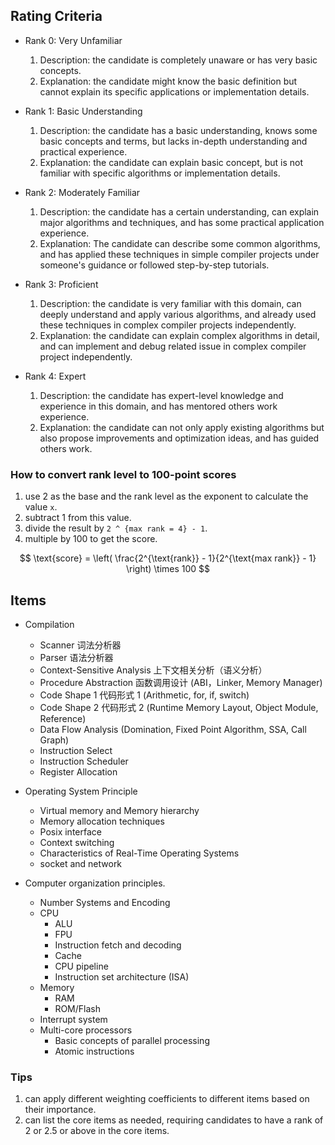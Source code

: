 ## Rating Criteria

- Rank 0: Very Unfamiliar
  1. Description: the candidate is completely unaware or has very basic concepts.
  1. Explanation: the candidate might know the basic definition but cannot explain its specific applications or implementation details.

- Rank 1: Basic Understanding
  1. Description: the candidate has a basic understanding, knows some basic concepts and terms, but lacks in-depth understanding and practical experience.
  1. Explanation: the candidate can explain basic concept, but is not familiar with specific algorithms or implementation details.

- Rank 2: Moderately Familiar
  1. Description: the candidate has a certain understanding, can explain major algorithms and techniques, and has some practical application experience.
  1. Explanation: The candidate can describe some common algorithms, and has applied these techniques in simple compiler projects under someone's guidance or followed step-by-step tutorials.

- Rank 3: Proficient
  1. Description: the candidate is very familiar with this domain, can deeply understand and apply various algorithms, and already used these techniques in complex compiler projects independently.
  1. Explanation: the candidate can explain complex algorithms in detail, and can implement and debug related issue in complex compiler project independently.

- Rank 4: Expert
  1. Description: the candidate has expert-level knowledge and experience in this domain, and has mentored others work experience.
  1. Explanation: the candidate can not only apply existing algorithms but also propose  improvements and optimization ideas, and has guided others work.

### How to convert rank level to 100-point scores

1. use 2 as the base and the rank level as the exponent to calculate the value `x`.
1. subtract 1 from this value.
1. divide the result by `2 ^ {max rank = 4} - 1`.
1. multiple by 100 to get the score.

$$
\text{score} = \left( \frac{2^{\text{rank}} - 1}{2^{\text{max rank}} - 1} \right) \times 100
$$

## Items

- Compilation

  - Scanner 词法分析器
  - Parser 语法分析器
  - Context-Sensitive Analysis 上下文相关分析（语义分析）
  - Procedure Abstraction 函数调用设计 (ABI，Linker, Memory Manager)
  - Code Shape 1 代码形式 1 (Arithmetic, for, if, switch)
  - Code Shape 2 代码形式 2 (Runtime Memory Layout, Object Module, Reference)
  - Data Flow Analysis (Domination, Fixed Point Algorithm, SSA, Call Graph)
  <!-- - Scalar optimization (Unreachable Code, Call, etc...) -->
  - Instruction Select
  - Instruction Scheduler
  - Register Allocation

- Operating System Principle

  - Virtual memory and Memory hierarchy
  - Memory allocation techniques
  - Posix interface
  - Context switching
  - Characteristics of Real-Time Operating Systems
  - socket and network

- Computer organization principles.

  - Number Systems and Encoding
  - CPU
    - ALU
    - FPU
    - Instruction fetch and decoding
    - Cache
    - CPU pipeline
    - Instruction set architecture (ISA)
  - Memory
    - RAM
    - ROM/Flash
  - Interrupt system
  - Multi-core processors
    - Basic concepts of parallel processing
    - Atomic instructions

### Tips

1. can apply different weighting coefficients to different items based on their importance.
1. can list the core items as needed, requiring candidates to have a rank of 2 or 2.5 or above in the core items.
